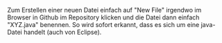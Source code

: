 Zum Erstellen einer neuen Datei einfach auf "New File" irgendwo im Browser in Github im Repository klicken und die Datei dann einfach "XYZ.java" benennen. So wird sofort erkannt, dass es sich um eine java-Datei handelt (auch von Eclipse).
